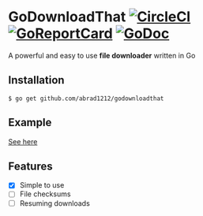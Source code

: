 # GoDownloadThat [![CircleCI](https://img.shields.io/circleci/build/gh/abrad1212/godownloadthat/master.svg?token=2c892740a3e7c7e058d1aa3f949f91fc1b16626d&style=flat-square&logo=circleci)](https://circleci.com/gh/abrad1212/godownloadthat) [![GoReportCard](https://goreportcard.com/badge/github.com/abrad1212/godownloadthat)](https://goreportcard.com/report/github.com/abrad1212/godownloadthat) [![GoDoc](https://godoc.org/github.com/abrad1212/godownloadthat?status.svg)](https://godoc.org/github.com/abrad1212/godownloadthat)

A powerful and easy to use **file downloader** written in Go

## Installation
`$ go get github.com/abrad1212/godownloadthat`

## Example
[See here](https://github.com/abrad1212/godownloadthat/tree/master/examples)

## Features
- [x] Simple to use
- [ ] File checksums
- [ ] Resuming downloads
